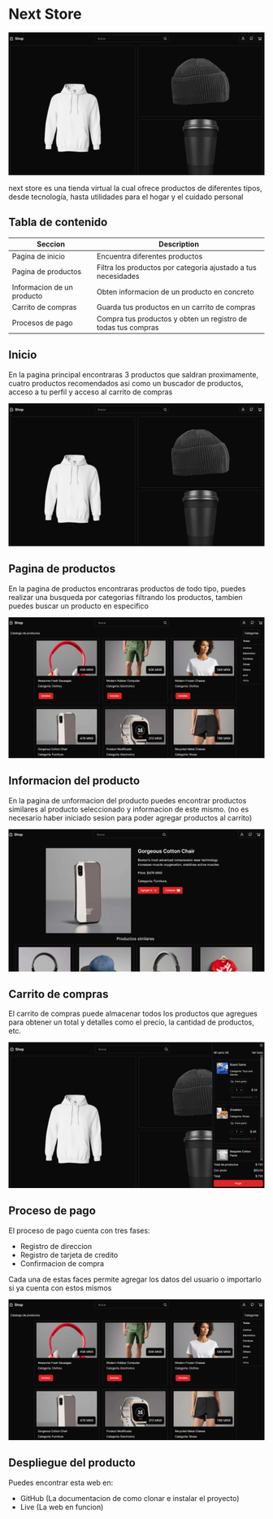 # Next Store
![store-image](/public/images/next-store-image.png)

next store es una tienda virtual la cual ofrece productos de diferentes tipos, desde tecnología, hasta utilidades para el hogar y el cuidado personal

## Tabla de contenido

| Seccion              | Description                                 |
| -------------------- | ------------------------------------------- |
| Pagina de inicio | Encuentra diferentes productos   |
| Pagina de productos         | Filtra los productos por categoria ajustado a tus necesidades   |
|Informacion de un producto | Obten informacion de un producto en concreto |
|Carrito de compras | Guarda tus productos en un carrito de compras |
|Procesos de pago | Compra tus productos y obten un registro de todas tus compras|


## Inicio
En la pagina principal encontraras 3 productos que saldran proximamente, cuatro productos recomendados asi como un buscador de productos, acceso a tu perfil y acceso al carrito de compras

![store-image](/public/images/next-store-image.png)

## Pagina de productos
En la pagina de productos encontraras productos de todo tipo, puedes realizar una busqueda por categorias filtrando los productos, tambien puedes buscar un producto en especifico

![](/public/images/next-store-products.png)

## Informacion del producto
En la pagina de unformacion del producto puedes encontrar productos similares al producto seleccionado y informacion de este mismo. (no es necesario haber iniciado sesion para poder agregar productos al carrito)

![product-info](/public/images/next-store-product-id.png)

## Carrito de compras
El carrito de compras puede almacenar todos los productos que agregues para obtener un total y detalles como el precio, la cantidad de productos, etc.

![shop-cart](/public/images/next-store-cart.png)

## Proceso de pago
El proceso de pago cuenta con tres fases:
 * Registro de direccion
 * Registro de tarjeta de credito
 * Confirmacion de compra

Cada una de estas faces permite agregar los datos del usuario o importarlo si ya cuenta con estos mismos

![shop-payment](/public/images/next-store-products.png)

## Despliegue del producto
Puedes encontrar esta web en:
 * GitHub (La documentacion de como clonar e instalar el proyecto)
 * Live (La web en funcion)